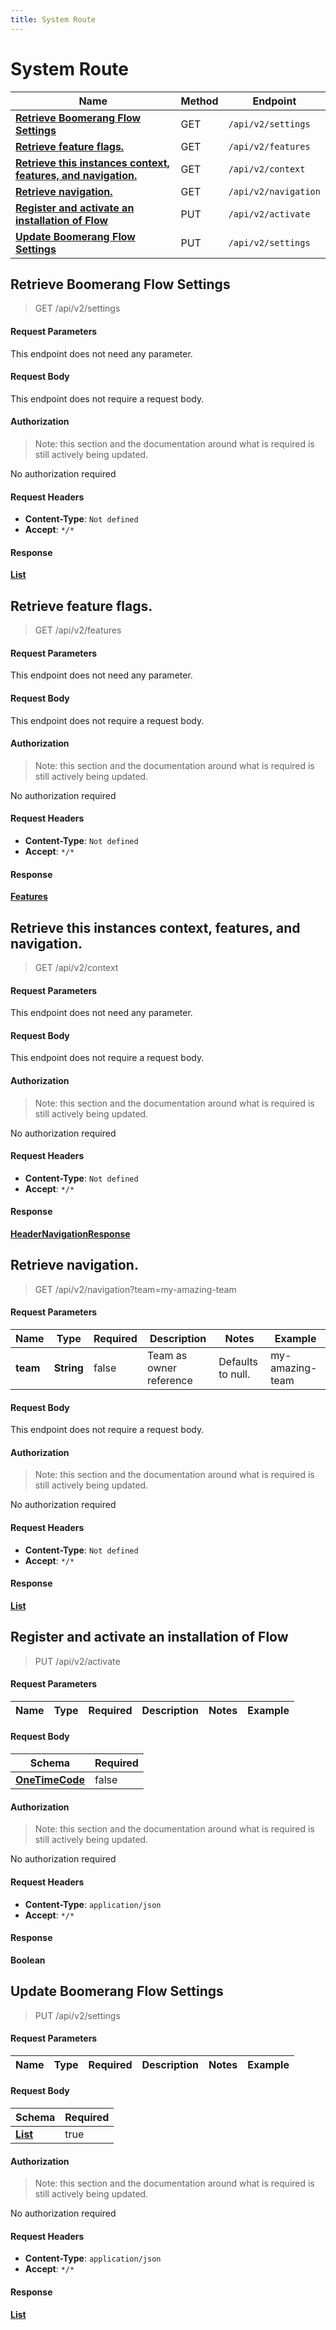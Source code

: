 ```yaml
---
title: System Route
---
```


# System Route

| Name | Method | Endpoint |
|------------- | ------------- | -------------|
| [**Retrieve Boomerang Flow Settings**](#retrieve-boomerang-flow-settings) | GET | `/api/v2/settings` |
| [**Retrieve feature flags.**](#retrieve-feature-flags) | GET | `/api/v2/features` |
| [**Retrieve this instances context, features, and navigation.**](#retrieve-this-instances-context-features-and-navigation) | GET | `/api/v2/context` |
| [**Retrieve navigation.**](#retrieve-navigation) | GET | `/api/v2/navigation` |
| [**Register and activate an installation of Flow**](#register-and-activate-an-installation-of-flow) | PUT | `/api/v2/activate` |
| [**Update Boomerang Flow Settings**](#update-boomerang-flow-settings) | PUT | `/api/v2/settings` |



## **Retrieve Boomerang Flow Settings**

> GET /api/v2/settings


#### Request Parameters
This endpoint does not need any parameter.


#### Request Body
This endpoint does not require a request body.

#### Authorization

> Note: this section and the documentation around what is required is still actively being updated.

No authorization required

#### Request Headers

- **Content-Type**: `Not defined`
- **Accept**: `*/*`

#### Response

[**List**](./models/Setting)


## **Retrieve feature flags.**

> GET /api/v2/features


#### Request Parameters
This endpoint does not need any parameter.


#### Request Body
This endpoint does not require a request body.

#### Authorization

> Note: this section and the documentation around what is required is still actively being updated.

No authorization required

#### Request Headers

- **Content-Type**: `Not defined`
- **Accept**: `*/*`

#### Response

[**Features**](./models/Features)


## **Retrieve this instances context, features, and navigation.**

> GET /api/v2/context


#### Request Parameters
This endpoint does not need any parameter.


#### Request Body
This endpoint does not require a request body.

#### Authorization

> Note: this section and the documentation around what is required is still actively being updated.

No authorization required

#### Request Headers

- **Content-Type**: `Not defined`
- **Accept**: `*/*`

#### Response

[**HeaderNavigationResponse**](./models/HeaderNavigationResponse)


## **Retrieve navigation.**

> GET /api/v2/navigation?team=my-amazing-team


#### Request Parameters


| Name | Type | Required | Description | Notes | Example |
| ---- | ---- | -------- | ----------- | --- |---|
| **team** | **String** | false | Team as owner reference | Defaults to null. | my-amazing-team


#### Request Body
This endpoint does not require a request body.

#### Authorization

> Note: this section and the documentation around what is required is still actively being updated.

No authorization required

#### Request Headers

- **Content-Type**: `Not defined`
- **Accept**: `*/*`

#### Response

[**List**](./models/Navigation)


## **Register and activate an installation of Flow**

> PUT /api/v2/activate


#### Request Parameters


| Name | Type | Required | Description | Notes | Example |
| ---- | ---- | -------- | ----------- | --- |---|


#### Request Body
| Schema | Required | 
| ------ | --- | 
| [**OneTimeCode**](./models/OneTimeCode) | false |


#### Authorization

> Note: this section and the documentation around what is required is still actively being updated.

No authorization required

#### Request Headers

- **Content-Type**: `application/json`
- **Accept**: `*/*`

#### Response

**Boolean**


## **Update Boomerang Flow Settings**

> PUT /api/v2/settings


#### Request Parameters


| Name | Type | Required | Description | Notes | Example |
| ---- | ---- | -------- | ----------- | --- |---|


#### Request Body
| Schema | Required | 
| ------ | --- | 
| [**List**](./models/Setting) | true |


#### Authorization

> Note: this section and the documentation around what is required is still actively being updated.

No authorization required

#### Request Headers

- **Content-Type**: `application/json`
- **Accept**: `*/*`

#### Response

[**List**](./models/Setting)

